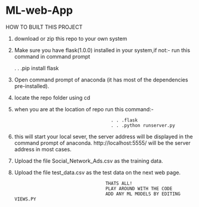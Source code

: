 # ML-web-App

HOW TO BUILT THIS PROJECT

1.  download or zip this repo to your own system
2.  Make sure you have flask(1.0.0) installed in your system,if not:-
    run this command in command prompt
      
      
     . . .pip install flask
3.  Open command prompt of anaconda (it has most of the dependencies pre-installed).
4.  locate the repo folder using cd <filename>
5.  when you are at the location of repo run this command:-


                                            . . .flask
                                            . . .python runserver.py

6.  this will start your local sever, the server address will be displayed in the command prompt of anaconda.
    http://localhost:5555/ will be the server address in most cases.
7.  Upload the file Social_Network_Ads.csv as the training data.
8.  Upload the file test_data.csv as the test data on the next web page.

                                          THATS ALL!
                                          PLAY AROUND WITH THE CODE
                                          ADD ANY ML MODELS BY EDITING VIEWS.PY
